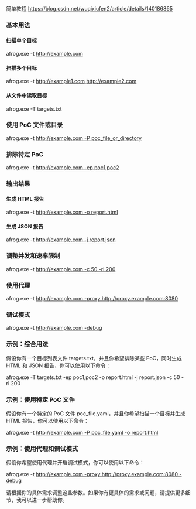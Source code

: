 简单教程
https://blog.csdn.net/wuqixiufen2/article/details/140186865

### 基本用法

#### 扫描单个目标
afrog.exe -t http://example.com

#### 扫描多个目标
afrog.exe -t http://example1.com,http://example2.com

#### 从文件中读取目标
afrog.exe -T targets.txt

### 使用 PoC 文件或目录
afrog.exe -t http://example.com -P poc_file_or_directory

### 排除特定 PoC
afrog.exe -t http://example.com -ep poc1,poc2

### 输出结果

#### 生成 HTML 报告
afrog.exe -t http://example.com -o report.html

#### 生成 JSON 报告

afrog.exe -t http://example.com -j report.json

### 调整并发和速率限制

afrog.exe -t http://example.com -c 50 -rl 200

### 使用代理

afrog.exe -t http://example.com -proxy http://proxy.example.com:8080

### 调试模式

afrog.exe -t http://example.com -debug

### 示例：综合用法

假设你有一个目标列表文件 targets.txt，并且你希望排除某些 PoC，同时生成 HTML 和 JSON 报告，你可以使用以下命令：

afrog.exe -T targets.txt -ep poc1,poc2 -o report.html -j report.json -c 50 -rl 200

### 示例：使用特定 PoC 文件

假设你有一个特定的 PoC 文件 poc_file.yaml，并且你希望扫描一个目标并生成 HTML 报告，你可以使用以下命令：

afrog.exe -t http://example.com -P poc_file.yaml -o report.html

### 示例：使用代理和调试模式

假设你希望使用代理并开启调试模式，你可以使用以下命令：

afrog.exe -t http://example.com -proxy http://proxy.example.com:8080 -debug

请根据你的具体需求调整这些参数。如果你有更具体的需求或问题，请提供更多细节，我可以进一步帮助你。